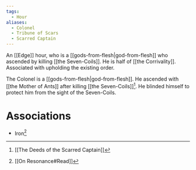 ```yaml
---
tags:
  - Hour
aliases:
  - Colonel
  - Tribune of Scars
  - Scarred Captain
---
```

An [[Edge]] hour, who is a [[gods-from-flesh|god-from-flesh]] who ascended by killing [[the Seven-Coils]]. He is half of [[the Corrivality]]. Associated with upholding the existing order.

The Colonel is a [[gods-from-flesh|god-from-flesh]]. He ascended with [[the Mother of Ants]] after killing [[the Seven-Coils]][^1]. He blinded himself to protect him from the sight of the Seven-Coils.

# Associations
- Iron[^2]

[^1]: [[The Deeds of the Scarred Captain]]
[^2]: [[On Resonance#Read]]